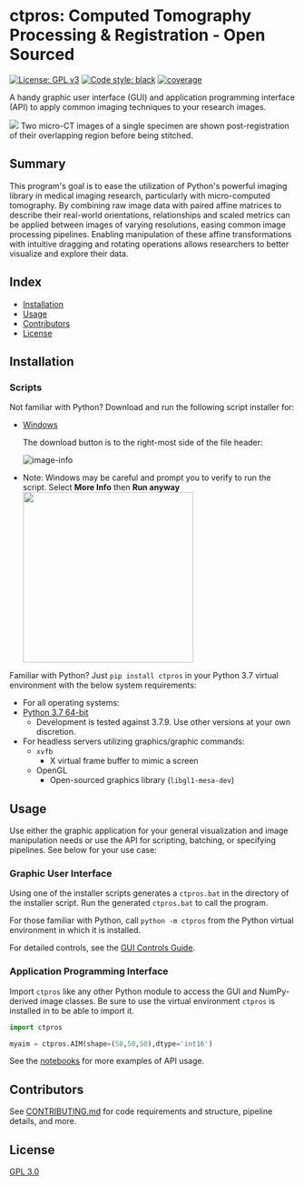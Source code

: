 # ctpros: Computed Tomography Processing & Registration - Open Sourced <!-- omit in toc -->
[![License: GPL v3](https://img.shields.io/badge/License-GPLv3-blue.svg)](https://www.gnu.org/licenses/gpl-3.0)
[![Code style: black](https://img.shields.io/badge/code%20style-black-000000.svg)](https://github.com/psf/black)
[![coverage](http://gitlab.com/caosuna/ctpros/-/jobs/artifacts/master/raw/.test_results/coverage.svg?job=coverage)](https://gitlab.com/caosuna/ctpros/-/jobs/artifacts/master/file/.test_results/coverage_html/index.html?job=coverage)

A handy graphic user interface (GUI) and application programming interface (API) to apply common imaging techniques to your research images.

<img src="docs/images/guiexample.png">
Two micro-CT images of a single specimen are shown post-registration of their overlapping region before being stitched.

## Summary <!-- omit in toc -->
This program's goal is to ease the utilization of Python's powerful imaging library in medical imaging research, particularly with micro-computed tomography. By combining raw image data with paired affine matrices to describe their real-world orientations, relationships and scaled metrics can be applied between images of varying resolutions, easing common image processing pipelines. Enabling manipulation of these affine transformations with intuitive dragging and rotating operations allows researchers to better visualize and explore their data.
## Index <!-- omit in toc -->
- [Installation](#installation)
- [Usage](#usage)
- [Contributors](#contributors)
- [License](#license)

## Installation
###  Scripts <!-- omit in toc -->
Not familiar with Python? Download and run the following script installer for:
  
- [Windows](bin/ctpros_wininstaller.bat)

  The download button is to the right-most side of the file header:

  ![image-info](docs/images/download_script.PNG)
- Note: Windows may be careful and prompt you to verify to run the script. Select **More Info** then **Run anyway**
  <img src = "docs/images/winsafety.PNG" width=300>


Familiar with Python? Just `pip install ctpros` in your Python 3.7 virtual environment with the below system requirements:
- For all operating systems:
- [Python 3.7 64-bit](https://www.python.org/downloads/release/python-379/)
  - Development is tested against 3.7.9. Use other versions at your own discretion.
- For headless servers utilizing graphics/graphic commands:
  - `xvfb`
    - X virtual frame buffer to mimic a screen
  - OpenGL
    - Open-sourced graphics library (`libgl1-mesa-dev`)
  
##  Usage
Use either the graphic application for your general visualization and image manipulation needs or use the API for scripting, batching, or specifying pipelines. See below for your use case:

### Graphic User Interface <!-- omit in toc -->
Using one of the installer scripts generates a `ctpros.bat` in the directory of the installer script. Run the generated `ctpros.bat` to call the program.

For those familiar with Python, call `python -m ctpros` from the Python virtual environment in which it is installed.

For detailed controls, see the [GUI Controls Guide](docs/helpme_guicontrols.md).

### Application Programming Interface <!-- omit in toc -->
Import `ctpros` like any other Python module to access the GUI and NumPy-derived image classes. Be sure to use the virtual environment `ctpros` is installed in to be able to import it.
```python
import ctpros

myaim = ctpros.AIM(shape=(50,50,50),dtype='int16')
```
See the [notebooks](notebooks/notebooks.MD) for more examples of API usage.

## Contributors
See [CONTRIBUTING.md](CONTRIBUTING.md) for code requirements and structure, pipeline details, and more.

## License
[GPL 3.0](LICENSE.txt)
